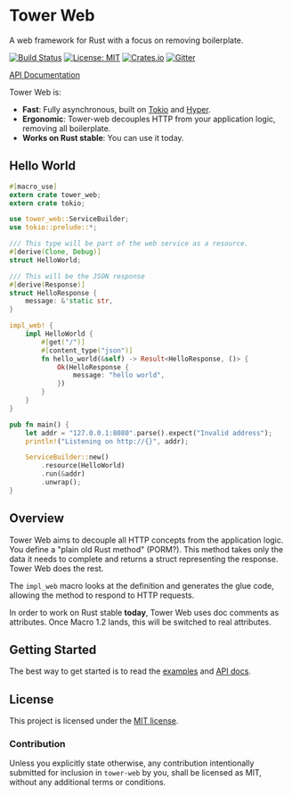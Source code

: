 # Tower Web

A web framework for Rust with a focus on removing boilerplate.

[![Build Status](https://travis-ci.org/carllerche/tower-web.svg?branch=master)](https://travis-ci.org/carllerche/tower-web)
[![License: MIT](https://img.shields.io/badge/License-MIT-blue.svg)](https://opensource.org/licenses/MIT)
[![Crates.io](https://img.shields.io/crates/v/tower-web.svg?maxAge=2592000)](https://crates.io/crates/tower-web)
[![Gitter](https://badges.gitter.im/tower-rs/tower.svg)](https://gitter.im/tower-rs/tower)

[API Documentation][dox]

Tower Web is:

* **Fast**: Fully asynchronous, built on [Tokio] and [Hyper].
* **Ergonomic**: Tower-web decouples HTTP from your application logic, removing
  all boilerplate.
* **Works on Rust stable**: You can use it today.

[Tokio]: https://github.com/tokio-rs/tokio
[Hyper]: http://github.com/hyperium/hyper
[dox]: http://rust-doc.s3-website-us-east-1.amazonaws.com/tower-web/v0.1.2/tower_web/

## Hello World

```rust
#[macro_use]
extern crate tower_web;
extern crate tokio;

use tower_web::ServiceBuilder;
use tokio::prelude::*;

/// This type will be part of the web service as a resource.
#[derive(Clone, Debug)]
struct HelloWorld;

/// This will be the JSON response
#[derive(Response)]
struct HelloResponse {
    message: &'static str,
}

impl_web! {
    impl HelloWorld {
        #[get("/")]
        #[content_type("json")]
        fn hello_world(&self) -> Result<HelloResponse, ()> {
            Ok(HelloResponse {
                message: "hello world",
            })
        }
    }
}

pub fn main() {
    let addr = "127.0.0.1:8080".parse().expect("Invalid address");
    println!("Listening on http://{}", addr);

    ServiceBuilder::new()
        .resource(HelloWorld)
        .run(&addr)
        .unwrap();
}
```

## Overview

Tower Web aims to decouple all HTTP concepts from the application logic. You
define a "plain old Rust method" (PORM?). This method takes only the data it
needs to complete and returns a struct representing the response. Tower Web does
the rest.

The `impl_web` macro looks at the definition and generates the glue code,
allowing the method to respond to HTTP requests.

In order to work on Rust stable **today**, Tower Web uses doc comments as
attributes. Once Macro 1.2 lands, this will be switched to real attributes.

## Getting Started

The best way to get started is to read the [examples] and [API docs][dox].

[dox]: #
[examples]: examples/

## License

This project is licensed under the [MIT license](LICENSE).

### Contribution

Unless you explicitly state otherwise, any contribution intentionally submitted
for inclusion in `tower-web` by you, shall be licensed as MIT, without any
additional terms or conditions.
